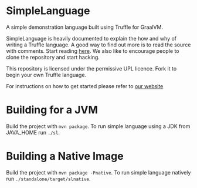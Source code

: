 # SimpleLanguage

A simple demonstration language built using Truffle for GraalVM.

SimpleLanguage is heavily documented to explain the how and why of writing a
Truffle language. A good way to find out more is to read the source with
comments. Start reading [here](https://github.com/graalvm/simplelanguage/blob/master/language/src/main/java/com/oracle/truffle/sl/SLLanguage.java).
We also like to encourage people to clone the repository and start hacking.

This repository is licensed under the permissive UPL licence. Fork it to begin
your own Truffle language.

For instructions on how to get started please refer to [our website](http://www.graalvm.org/docs/graalvm-as-a-platform/implement-language/)

# Building for a JVM

Build the project with `mvn package`.
To run simple language using a JDK from JAVA_HOME run `./sl`.

# Building a Native Image

Build the project with `mvn package -Pnative`.
To run simple language natively run `./standalone/target/slnative`.
